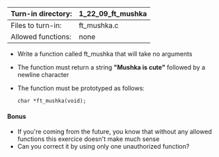 Turn-in directory: | 1_22_09_ft_mushka |
-------------|-------------|
Files to turn-in: | ft_mushka.c |
Allowed functions: | none |



* Write a function called ft_mushka that will take no arguments
* The function must return a string **"Mushka is cute"** followed by a newline character
* The function must be prototyped as follows:

  `char *ft_mushka(void);`
  
#### Bonus
* If you're coming from the future, you know that without any allowed functions this exercice doesn't make much sense
* Can you correct it by using only one unauthorized function?
